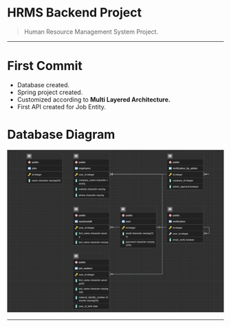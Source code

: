 # HRMS Backend Project
> Human Resource Management System Project.
<hr>

# First Commit
<ul>
<li><a>Database created.</a></li>
<li><a>Spring project created.</a></li>
<li><a>Customized according to <b>Multi Layered Architecture.</b></a></li>
<li><a>First API created for Job Entity.</a></li>
</ul>

# Database Diagram
![databasediagram](https://raw.githubusercontent.com/Ebubekiryzc/GitHubImages/master/HRMS/Readme/HRMS%20Database%20Diagram.png)
<hr>
